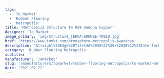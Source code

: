```yaml
---
tags:
  - 'To Market'
  - 'Rubber Flooring'
  - 'Metropolis'
title: 'Metropolis Structure Tm 909 Sedona Copper'
designer: 'To Market'
image_primary: 'img/Structure_TERRA-BRONZE-TM910.jpg'
href: 'https://www.tomkt.com/atmosphere-metropolis-swatches'
description: 'Straight%20Edge%20Tile%3A%2038%22%20x%2038%22%20Interlocking%20Tile%3A%2037%22%20x%2037%22'
category: 'Rubber Flooring Metropolis'
subtitle: ''
manufacturer: 'ToMarket'
slug: '/manufacturers/tomarket/rubber-flooring-metropolis/to-market-metropolis-structure-tm-909-sedona-copper'
date: '2021-02-22'
---
```

